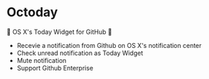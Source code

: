 # Octoday
:construction: OS X's Today Widget for GitHub :construction:

- Recevie a notification from Github on OS X's notification center
- Check unread notification as Today Widget
- Mute notification
- Support Github Enterprise

